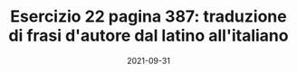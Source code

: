 ---
categories: latino
date: '2021-09-31'
description: Traduzione delle frasi d'autore dal latino all'italiano dell'esercizio
  22 a pagina 387. Lycurgus pueros puberes...
externalUrl: https://bortox.it/Compiti-scolastici/compiti/2021/09/31/Esercizio-22-pagina-387-frasi.html
tags:
- latino
- esercizio
- 22
- 387
- Traduzione
- Frasi
- autore
- italiano
- lycurgus
- pueros
- puberes
title: 'Esercizio 22 pagina 387: traduzione di frasi d''autore dal latino all''italiano'
type: redirect
target: https://bortox.it/Compiti-scolastici/compiti/2021/09/31/Esercizio-22-pagina-387-frasi.html
---